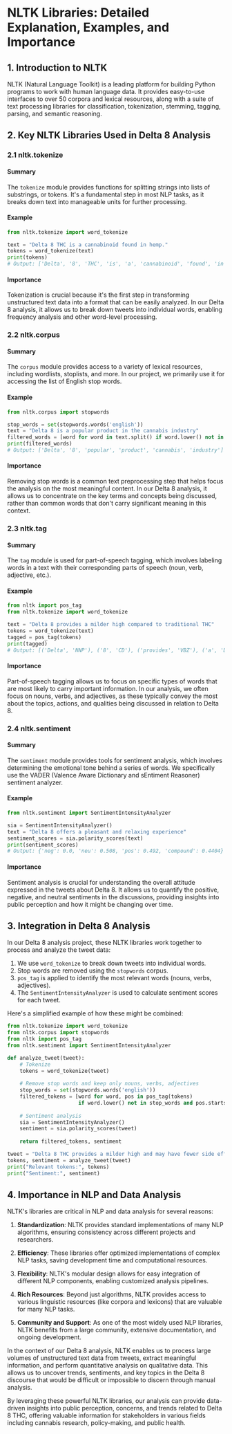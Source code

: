 # NLTK Libraries: Detailed Explanation, Examples, and Importance

## 1. Introduction to NLTK

NLTK (Natural Language Toolkit) is a leading platform for building Python programs to work with human language data. It provides easy-to-use interfaces to over 50 corpora and lexical resources, along with a suite of text processing libraries for classification, tokenization, stemming, tagging, parsing, and semantic reasoning.

## 2. Key NLTK Libraries Used in Delta 8 Analysis

### 2.1 nltk.tokenize

#### Summary
The `tokenize` module provides functions for splitting strings into lists of substrings, or tokens. It's a fundamental step in most NLP tasks, as it breaks down text into manageable units for further processing.

#### Example
```python
from nltk.tokenize import word_tokenize

text = "Delta 8 THC is a cannabinoid found in hemp."
tokens = word_tokenize(text)
print(tokens)
# Output: ['Delta', '8', 'THC', 'is', 'a', 'cannabinoid', 'found', 'in', 'hemp', '.']
```

#### Importance
Tokenization is crucial because it's the first step in transforming unstructured text data into a format that can be easily analyzed. In our Delta 8 analysis, it allows us to break down tweets into individual words, enabling frequency analysis and other word-level processing.

### 2.2 nltk.corpus

#### Summary
The `corpus` module provides access to a variety of lexical resources, including wordlists, stoplists, and more. In our project, we primarily use it for accessing the list of English stop words.

#### Example
```python
from nltk.corpus import stopwords

stop_words = set(stopwords.words('english'))
text = "Delta 8 is a popular product in the cannabis industry"
filtered_words = [word for word in text.split() if word.lower() not in stop_words]
print(filtered_words)
# Output: ['Delta', '8', 'popular', 'product', 'cannabis', 'industry']
```

#### Importance
Removing stop words is a common text preprocessing step that helps focus the analysis on the most meaningful content. In our Delta 8 analysis, it allows us to concentrate on the key terms and concepts being discussed, rather than common words that don't carry significant meaning in this context.

### 2.3 nltk.tag

#### Summary
The `tag` module is used for part-of-speech tagging, which involves labeling words in a text with their corresponding parts of speech (noun, verb, adjective, etc.).

#### Example
```python
from nltk import pos_tag
from nltk.tokenize import word_tokenize

text = "Delta 8 provides a milder high compared to traditional THC"
tokens = word_tokenize(text)
tagged = pos_tag(tokens)
print(tagged)
# Output: [('Delta', 'NNP'), ('8', 'CD'), ('provides', 'VBZ'), ('a', 'DT'), ('milder', 'JJR'), ('high', 'JJ'), ('compared', 'VBN'), ('to', 'TO'), ('traditional', 'JJ'), ('THC', 'NNP')]
```

#### Importance
Part-of-speech tagging allows us to focus on specific types of words that are most likely to carry important information. In our analysis, we often focus on nouns, verbs, and adjectives, as these typically convey the most about the topics, actions, and qualities being discussed in relation to Delta 8.

### 2.4 nltk.sentiment

#### Summary
The `sentiment` module provides tools for sentiment analysis, which involves determining the emotional tone behind a series of words. We specifically use the VADER (Valence Aware Dictionary and sEntiment Reasoner) sentiment analyzer.

#### Example
```python
from nltk.sentiment import SentimentIntensityAnalyzer

sia = SentimentIntensityAnalyzer()
text = "Delta 8 offers a pleasant and relaxing experience"
sentiment_scores = sia.polarity_scores(text)
print(sentiment_scores)
# Output: {'neg': 0.0, 'neu': 0.508, 'pos': 0.492, 'compound': 0.4404}
```

#### Importance
Sentiment analysis is crucial for understanding the overall attitude expressed in the tweets about Delta 8. It allows us to quantify the positive, negative, and neutral sentiments in the discussions, providing insights into public perception and how it might be changing over time.

## 3. Integration in Delta 8 Analysis

In our Delta 8 analysis project, these NLTK libraries work together to process and analyze the tweet data:

1. We use `word_tokenize` to break down tweets into individual words.
2. Stop words are removed using the `stopwords` corpus.
3. `pos_tag` is applied to identify the most relevant words (nouns, verbs, adjectives).
4. The `SentimentIntensityAnalyzer` is used to calculate sentiment scores for each tweet.

Here's a simplified example of how these might be combined:

```python
from nltk.tokenize import word_tokenize
from nltk.corpus import stopwords
from nltk import pos_tag
from nltk.sentiment import SentimentIntensityAnalyzer

def analyze_tweet(tweet):
    # Tokenize
    tokens = word_tokenize(tweet)
    
    # Remove stop words and keep only nouns, verbs, adjectives
    stop_words = set(stopwords.words('english'))
    filtered_tokens = [word for word, pos in pos_tag(tokens) 
                       if word.lower() not in stop_words and pos.startswith(('N', 'V', 'J'))]
    
    # Sentiment analysis
    sia = SentimentIntensityAnalyzer()
    sentiment = sia.polarity_scores(tweet)
    
    return filtered_tokens, sentiment

tweet = "Delta 8 THC provides a milder high and may have fewer side effects than traditional THC."
tokens, sentiment = analyze_tweet(tweet)
print("Relevant tokens:", tokens)
print("Sentiment:", sentiment)
```

## 4. Importance in NLP and Data Analysis

NLTK's libraries are critical in NLP and data analysis for several reasons:

1. **Standardization**: NLTK provides standard implementations of many NLP algorithms, ensuring consistency across different projects and researchers.

2. **Efficiency**: These libraries offer optimized implementations of complex NLP tasks, saving development time and computational resources.

3. **Flexibility**: NLTK's modular design allows for easy integration of different NLP components, enabling customized analysis pipelines.

4. **Rich Resources**: Beyond just algorithms, NLTK provides access to various linguistic resources (like corpora and lexicons) that are valuable for many NLP tasks.

5. **Community and Support**: As one of the most widely used NLP libraries, NLTK benefits from a large community, extensive documentation, and ongoing development.

In the context of our Delta 8 analysis, NLTK enables us to process large volumes of unstructured text data from tweets, extract meaningful information, and perform quantitative analysis on qualitative data. This allows us to uncover trends, sentiments, and key topics in the Delta 8 discourse that would be difficult or impossible to discern through manual analysis.

By leveraging these powerful NLTK libraries, our analysis can provide data-driven insights into public perception, concerns, and trends related to Delta 8 THC, offering valuable information for stakeholders in various fields including cannabis research, policy-making, and public health.

